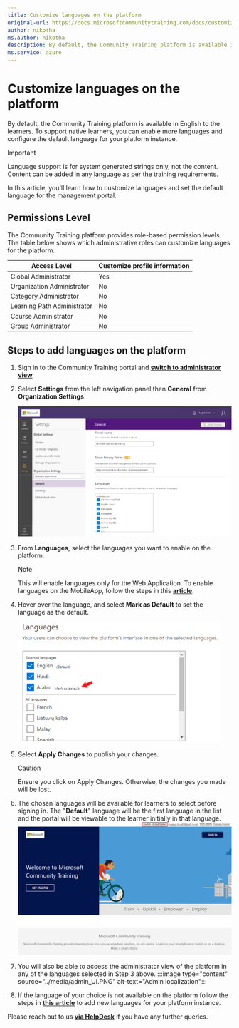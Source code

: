 ```yaml
---
title: Customize languages on the platform
original-url: https://docs.microsoftcommunitytraining.com/docs/customize-languages-for-the-learners-on-the-platform
author: nikotha
ms.author: nikotha
description: By default, the Community Training platform is available in English language to the learners.
ms.service: azure
---
```


# Customize languages on the platform

By default, the Community Training platform is available in English to the learners. To support native learners, you can enable more languages and configure the default language for your platform instance.

> [!IMPORTANT]  
> Language support is for system generated strings only, not the content. Content can be added in any language as per the training requirements.

In this article, you'll learn how to customize languages and set the default language for the management portal.

## Permissions Level

The Community Training platform provides role-based permission levels.  The table below shows which administrative roles can customize languages for the platform.

|Access Level| Customize profile information |
|---|---|
|Global Administrator| Yes |
|Organization Administrator |No|
|Category Administrator|No|
|Learning Path Administrator|No|
|Course Administrator|No|
|Group Administrator|No|

## Steps to add languages on the platform

1. Sign in to the Community Training portal and [**switch to administrator view**](../get-started/step-by-step-configuration-guide.md#step-2--switch-to-administrator-view-of-the-portal)

1. Select **Settings** from the left navigation panel then **General**  from **Organization Settings**.

    ![General from Settings tab](../media/image%28383%29.png)

1. From **Languages**, select the languages you want to enable on the platform.

      > [!Note]  
      > This will enable languages only for the Web Application. To enable languages on the MobileApp, follow the steps in this [**article**](../infrastructure-management/install-your-platform-instance/create-publish-mobile-app.md).

1. Hover over the language, and select **Mark as Default** to set the language as the default.

    ![Mark as Default](../media/image%28287%29.png)

1. Select **Apply Changes** to publish your changes.

      > [!CAUTION]  
      > Ensure you click on Apply Changes. Otherwise, the changes you made will be lost.

1. The chosen languages will be available for learners to select before signing in. The "**Default**" language will be the first language in the list and the portal will be viewable to the learner initially in that language.
![Default](../media/image%28275%29.png)

1. You will also be able to access the administrator view of the platform in any of the languages selected in Step 3 above.
    :::image type="content" source="../media/admin_UI.PNG" alt-text="Admin localization":::

1. If the language of your choice is not available on the platform follow the steps in [**this article**](../settings/request-a-new-language.md) to add new languages for your platform instance.

Please reach out to us [**via HelpDesk**](https://aka.ms/cthelpdesk) if you have any further queries.
